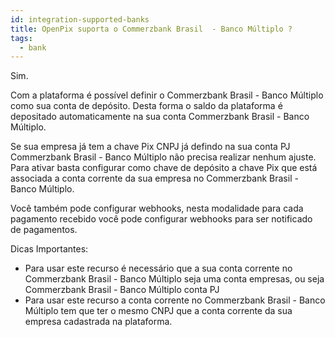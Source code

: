 ```yaml
---
id: integration-supported-banks
title: OpenPix suporta o Commerzbank Brasil  - Banco Múltiplo ?
tags:
  - bank
---
```


Sim.

Com a plataforma é possível definir o Commerzbank Brasil  - Banco Múltiplo como sua conta de depósito. Desta forma o saldo da plataforma é depositado automaticamente na sua conta Commerzbank Brasil  - Banco Múltiplo.

Se sua empresa já tem a chave Pix CNPJ já defindo na sua conta PJ Commerzbank Brasil  - Banco Múltiplo não precisa realizar nenhum ajuste. Para ativar basta configurar como chave de depósito a chave Pix que está associada a conta corrente da sua empresa no Commerzbank Brasil  - Banco Múltiplo.

Você também pode configurar webhooks, nesta modalidade para cada pagamento recebido você pode configurar webhooks para ser notificado de pagamentos.

Dicas Importantes:

- Para usar este recurso é necessário que a sua conta corrente no Commerzbank Brasil  - Banco Múltiplo seja uma conta empresas, ou seja Commerzbank Brasil  - Banco Múltiplo conta PJ
- Para usar este recurso a conta corrente no Commerzbank Brasil  - Banco Múltiplo tem que ter o mesmo CNPJ que a conta corrente da sua empresa cadastrada na plataforma.
